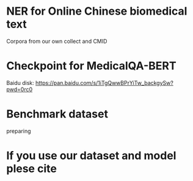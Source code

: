 # NER for Online Chinese biomedical text
Corpora from our own collect and CMID


# Checkpoint for MedicalQA-BERT
Baidu disk: https://pan.baidu.com/s/1iTgQwwBPrYiTw_backgySw?pwd=0rc0

# Benchmark dataset 
preparing
# If you use our dataset and model plese cite
